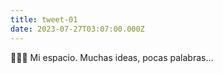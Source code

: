 ```yaml
---
title: tweet-01
date: 2023-07-27T03:07:00.000Z
---
```


🙇🏾‍♂️ Mi espacio. Muchas ideas, pocas palabras...
